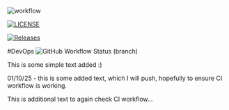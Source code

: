 ![workflow](https://github.com/AndrewJohnMunn/devops/actions/workflows/main.yml/badge.svg)

[![LICENSE](https://img.shields.io/github/license/AndrewJohnMunn/devops.svg?style=flat-square)](https://github.com/<github-username>/devops/blob/master/LICENSE)

[![Releases](https://img.shields.io/github/release/AndrewJohnMunn/devops/all.svg?style=flat-square)](https://github.com/<github-username>/devops/releases)

#DevOps
![GitHub Workflow Status (branch)](https://img.shields.io/github/workflow/status/AndrewJohnMunn/devops/AWorkflowForMyHelloWorldApp/develop?style=flat-square)


This is some simple text added :) 

01/10/25 - this is some added text, which I will push, hopefully to ensure CI workflow is working.

 This is additional text to again check CI workflow...
 
